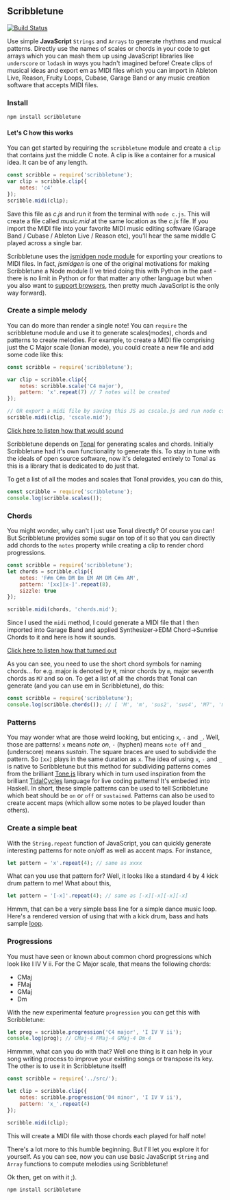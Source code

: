 

Scribbletune
------------------------------------------------
[![Build Status](https://api.travis-ci.org/walmik/scribbletune.svg)](http://travis-ci.org/walmik/scribbletune)

Use simple __JavaScript__ `Strings` and `Arrays` to generate rhythms and musical patterns. Directly use the names of scales or chords in your code to get arrays which you can mash them up using JavaScript libraries like `underscore` or `lodash` in ways you hadn't imagined before! Create clips of musical ideas and export em as MIDI files which you can import in Ableton Live, Reason, Fruity Loops, Cubase, Garage Band or any music creation software that accepts MIDI files.

### Install

```bash
npm install scribbletune
```

#### Let's C how this works
You can get started by requiring the `scribbletune` module and create a `clip` that contains just the middle C note. A clip is like a container for a musical idea. It can be of any length.

```js
const scribble = require('scribbletune');
var clip = scribble.clip({
    notes: 'c4'
});
scribble.midi(clip);
```

Save this file as _c.js_ and run it from the terminal with `node c.js`. This will create a file called _music.mid_ at the same location as the _c.js_ file. If you import the MIDI file into your favorite MIDI music editing software (Garage Band / Cubase / Ableton Live / Reason etc), you'll hear the same middle C played across a single bar.

Scribbletune uses the [jsmidgen node module](https://github.com/dingram/jsmidgen) for exporting your creations to MIDI files. In fact, _jsmidgen_ is one of the original motivations for making Scribbletune a Node module (I ve tried doing this with Python in the past - there is no limit in Python or for that matter any other language but when you also want to [support browsers](https://github.com/scribbletune/scribbletune.js), then pretty much JavaScript is the only way forward).

### Create a simple melody

You can do more than render a single note! You can `require` the scribbletune module and use it to generate scales(modes), chords and patterns to create melodies. For example, to create a MIDI file comprising just the C Major scale (Ionian mode), you could create a new file and add some code like this:

```js
const scribble = require('scribbletune');

var clip = scribble.clip({
    notes: scribble.scale('C4 major'),
	pattern: 'x'.repeat(7) // 7 notes will be created
});

// OR export a midi file by saving this JS as cscale.js and run node cscale.js from its location in the terminal
scribble.midi(clip, 'cscale.mid');
```

[Click here to listen how that would sound](https://soundcloud.com/walmik/c-major)

Scribbletune depends on [Tonal](https://github.com/danigb/tonal) for generating scales and chords. Initially Scribbletune had it's own functionality to generate this. To stay in tune with the ideals of open source software, now it's delegated entirely to Tonal as this is a library that is dedicated to do just that. 

To get a list of all the modes and scales that Tonal provides, you can do this,

```js
const scribble = require('scribbletune');
console.log(scribble.scales());
```

### Chords

You might wonder, why can't I just use Tonal directly? Of course you can! But Scribbletune provides some sugar on top of it so that you can directly add chords to the `notes` property while creating a clip to render chord progressions.

```js
const scribble = require('scribbletune');
let chords = scribble.clip({
	notes: 'F#m C#m DM Bm EM AM DM C#m AM',
	pattern: '[xx][x-]'.repeat(8),
	sizzle: true
});  

scribble.midi(chords, 'chords.mid');
```

Since I used the `midi` method, I could generate a MIDI file that I then imported into Garage Band and applied Synthesizer->EDM Chord->Sunrise Chords to it and here is how it sounds.

[Click here to listen how that turned out](https://soundcloud.com/walmik/chords)

As you can see, you need to use the short chord symbols for naming chords... for e.g. major is denoted by `M`, minor chords by `m`, major seventh chords as `M7` and so on. To get a list of all the chords that Tonal can generate (and you can use em in Scribbletune), do this:

```js
const scribble = require('scribbletune');
console.log(scribble.chords());	// [ 'M', 'm', 'sus2', 'sus4', 'M7', 'm7', '7', '+', '6' ... ]
```

### Patterns

You may wonder what are those weird looking, but enticing `x`, `-` and `_`. Well, those are patterns! `x` means _note on_, `-` (hyphen) means `note off` and `_` (underscore) means _sustain_. The square braces are used to subdivide the pattern. So `[xx]` plays in the same duration as `x`. The idea of using `x`, `-` and `_` is native to Scribbletune but this method for subdividing patterns comes from the brilliant [Tone.js](https://tonejs.github.io/) library which in turn used inspiration from the brilliant [TidalCycles](https://tidalcycles.org/) language for live coding patterns! It's embeded into Haskell. In short, these simple patterns can be used to tell Scribbletune which beat should be `on` or `off` or `sustained`. Patterns can also be used to create accent maps (which allow some notes to be played louder than others).

### Create a simple beat
With the `String.repeat` function of JavaScript, you can quickly generate interesting patterns for note on/off as well as accent maps. For instance,

```js
let pattern = 'x'.repeat(4); // same as xxxx
```

What can you use that pattern for? Well, it looks like a standard 4 by 4 kick drum pattern to me! What about this,

```js
let pattern = '[-x]'.repeat(4); // same as [-x][-x][-x][-x]
```

Hmmm, that can be a very simple bass line for a simple dance music loop. Here's a rendered version of using that with a kick drum, bass and hats sample [loop](https://soundcloud.com/walmik/loop).

### Progressions
You must have seen or known about common chord progressions which look like I IV V ii. For the C Major scale, that means the following chords:
- CMaj
- FMaj
- GMaj
- Dm

With the new experimental feature `progression` you can get this with Scribbletune:

```js
let prog = scribble.progression('C4 major', 'I IV V ii');
console.log(prog); // CMaj-4 FMaj-4 GMaj-4 Dm-4
```

Hmmmm, what can you do with that? Well one thing is it can help in your song writing process to improve your existing songs or transpose its key. The other is to use it in Scribbletune itself!

```js
const scribble = require('../src/');

let clip = scribble.clip({
	notes: scribble.progression('D4 minor', 'I IV V ii'),
	pattern: 'x_'.repeat(4)
});

scribble.midi(clip);
```
This will create a MIDI file with those chords each played for half note!

There's a lot more to this humble beginning. But I'll let you explore it for yourself. As you can see, now you can use basic JavaScript `String` and `Array` functions to compute melodies using Scribbletune!

Ok then, get on with it ;).

```
npm install scribbletune
```
